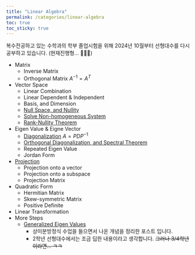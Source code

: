 ```yaml
---
title: "Linear Algebra"
permalink: /categories/linear-algebra
toc: true
toc_sticky: true
---
```


복수전공하고 있는 수학과의 학부 졸업시험을 위해 2024년 10월부터 선형대수를 다시 공부하고 있습니다. (현재진행형... 🏃‍♂️‍➡️)

- Matrix
  - Inverse Matrix
  - Orthogonal Matrix $A^{-1} = A^T$
- Vector Space
  - Linear Combination
  - Linear Dependent & Independent
  - Basis, and Dimension
  - [Null Space, and Nullity](/2025/03/15/null-space/)
  - [Solve Non-homogeneous System](/2025/03/15/non-homogeneous-system)
  - [Rank-Nullity Theorem](/2021/03/12/rank-nullity-theorem/)
- Eigen Value & Eigne Vector
  - [Diagonalization](/2025/03/15/diagonalization/) $A = PDP^{-1}$
  - [Orthogonal Diagonalization, and Spectral Theorem](/2025/03/15/orthogonal-diagonalization/)
  - Repeated Eigen Value
  - Jordan Form
- [Projection](http://localhost:4000/2025/03/15/projection/)
  - Projection onto a vector
  - Projection onto a subspace
  - Projection Matrix
- Quadratic Form
  - Hermitian Matrix
  - Skew-symmetric Matrix
  - Positive Definite
- Linear Transformation
- More Steps
  - [Generalized Eigen Values](/2024/10/26/generalized-eigen-values/)
    - 상미분방정식 수업을 들으면서 나온 개념을 정리한 포스트 입니다.
    - 2학년 선형대수에서는 조금 딥한 내용이라고 생각합니다. ~~그러나 3/4학년이라면... ㅋㅋ~~
